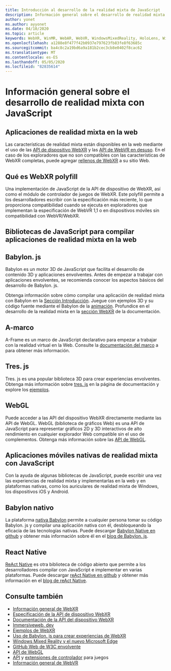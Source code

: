 ```yaml
---
title: Introducción al desarrollo de la realidad mixta de JavaScript
description: Información general sobre el desarrollo de realidad mixta con JavaScript para auriculares Web, móviles y de Windows.
author: yonet
ms.author: ayyonet
ms.date: 04/10/2020
ms.topic: article
keywords: WebXR, WinMR, WebAR, WebVR, WindowsMixedReality, HoloLens, Windows Mixed Reality, Web VR, webxr, Web Mr, ar website, 360, 360 video, 360 videos, 360 Photo, 360 fotos, 360 contenido, Web envolvente, inmersivo-Web, IW, immersiveweb
ms.openlocfilehash: a1288e8f477f42b0937e797623fb83fe8f63685c
ms.sourcegitcommit: ba4c8c2a19bd6a9a181b2cec3cb8e0402f8cac62
ms.translationtype: MT
ms.contentlocale: es-ES
ms.lasthandoff: 05/05/2020
ms.locfileid: "82835614"
---
```

# <a name="mixed-reality-development-with-javascript-overview"></a>Información general sobre el desarrollo de realidad mixta con JavaScript

## <a name="mixed-reality-applications-on-the-web"></a>Aplicaciones de realidad mixta en la web

Las características de realidad mixta están disponibles en la web mediante el uso de las [API de dispositivo WebXR](https://developer.mozilla.org/en-US/docs/Web/API/WebXR_Device_API) y las [API de WebVR en desuso](webxr-overview.md). En el caso de los exploradores que no son compatibles con las características de WebXR completas, puede agregar [rellenos de WebXR](https://github.com/immersive-web/webxr-polyfill) a su sitio Web.

## <a name="what-is-webxr-polyfill"></a>Qué es WebXR polyfill

Una implementación de JavaScript de la API de dispositivo de WebXR, así como el módulo de controlador de juegos de WebXR. Este polyfill permite a los desarrolladores escribir con la especificación más reciente, lo que proporciona compatibilidad cuando se ejecuta en exploradores que implementan la especificación de WebVR 1,1 o en dispositivos móviles sin compatibilidad con WebVR/WebXR.

## <a name="javascript-libraries-to-build-mixed-reality-applications-on-the-web"></a>Bibliotecas de JavaScript para compilar aplicaciones de realidad mixta en la web

## <a name="babylonjs"></a>Babylon. js

Babylon es un motor 3D de JavaScript que facilita el desarrollo de contenido 3D y aplicaciones envolventes. Antes de empezar a trabajar con aplicaciones envolventes, se recomienda conocer los aspectos básicos del desarrollo de Babylon. js.

Obtenga información sobre cómo compilar una aplicación de realidad mixta con Babylon en la [Sección Introducción](https://doc.babylonjs.com/). Juegue con ejemplos 3D y su código fuente mediante el Babylon de la [animación](https://doc.babylonjs.com/examples/). Profundice en el desarrollo de la realidad mixta en la [sección WebXR](https://doc.babylonjs.com/how_to/introduction_to_webxr) de la documentación. 

## <a name="a-frame"></a>A-marco

A-Frame es un marco de JavaScript declarativo para empezar a trabajar con la realidad virtual en la Web. Consulte la [documentación del marco](https://aframe.io/) a para obtener más información.

## <a name="threejs"></a>Tres. js

Tres. js es una popular biblioteca 3D para crear experiencias envolventes. Obtenga más información sobre [tres. js](https://threejs.org/docs/index.html#manual/en/introduction/Creating-a-scene) en la página de documentación y explore los [ejemplos](https://threejs.org/examples/#webgl_animation_cloth).

## <a name="webgl"></a>WebGL

Puede acceder a las API del dispositivo WebXR directamente mediante las API de WebGL. WebGL (biblioteca de gráficos Web) es una API de JavaScript para representar gráficos 2D y 3D interactivos de alto rendimiento en cualquier explorador Web compatible sin el uso de complementos. Obtenga más información sobre las [API de WebGL](https://developer.mozilla.org/en-US/docs/Web/API/WebGL_API).

## <a name="mixed-reality-native-mobile-applications-using-javascript"></a>Aplicaciones móviles nativas de realidad mixta con JavaScript

Con la ayuda de algunas bibliotecas de JavaScript, puede escribir una vez las experiencias de realidad mixta y implementarlas en la web y en plataformas nativas, como los auriculares de realidad mixta de Windows, los dispositivos iOS y Android.

## <a name="babylon-native"></a>Babylon nativo

La plataforma [nativa Babylon](https://www.babylonjs.com/native/) permite a cualquier persona tomar su código Babylon. js y compilar una aplicación nativa con él, desbloqueando la eficacia de las tecnologías nativas. Puede descargar [Babylon Native en github](https://github.com/BabylonJS/BabylonNative) y obtener más información sobre él en el [blog de Babylon. js](https://medium.com/@babylonjs/babylon-native-821f1694fffc).

## <a name="react-native"></a>React Native

[ReAct Native](https://reactnative.dev/) es otra biblioteca de código abierto que permite a los desarrolladores compilar con JavaScript e implementar en varias plataformas. Puede descargar [reAct Native en github](https://github.com/facebook/react-native) y obtener más información en el [blog de reAct Native](https://reactnative.dev/blog/).

## <a name="see-also"></a>Consulte también

* [Información general de WebXR](webxr-overview.md)
* [Especificación de la API de dispositivo WebXR](https://immersive-web.github.io/webxr/)
* [Documentación de la API del dispositivo WebXR](https://developer.mozilla.org/en-US/docs/Web/API/WebXR_Device_API)
* [Immersiveweb. dev](https://immersiveweb.dev/)
* [Ejemplos de WebXR](https://immersive-web.github.io/webxr-samples/)
* [Uso de Babylon. js para crear experiencias de WebXR](https://doc.babylonjs.com/how_to/introduction_to_webxr)
* [Windows Mixed Reality y el nuevo Microsoft Edge](https://docs.microsoft.com/windows/mixed-reality/new-microsoft-edge#introducing-the-new-microsoft-edge)
* [GitHub Web de W3C envolvente](https://github.com/immersive-web)
* [API de WebGL](https://msdn.microsoft.com/library/bg182648(v=vs.85).aspx)
* [API](https://msdn.microsoft.com/library/dn743630(v=vs.85).aspx) y [extensiones de controlador](https://w3c.github.io/gamepad/extensions.html) para juegos
* [Información general de WebVR](webvr-overview.md)
